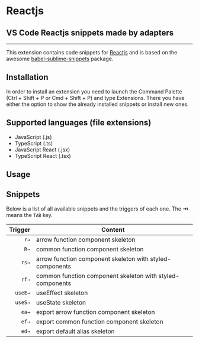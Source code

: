 # Reactjs

## VS Code Reactjs snippets made by adapters

---

This extension contains code snippets for [Reactjs][react] and is based on the awesome [babel-sublime-snippets][babelsublime] package.

## Installation

In order to install an extension you need to launch the Command Palette (Ctrl + Shift + P or Cmd + Shift + P) and type Extensions.
There you have either the option to show the already installed snippets or install new ones.

## Supported languages (file extensions)

- JavaScript (.js)
- TypeScript (.ts)
- JavaScript React (.jsx)
- TypeScript React (.tsx)

## Usage

<!-- ![create react component](images/component.gif) -->
<!-- ![create react stateless component](images/stateless.gif) -->

## Snippets

Below is a list of all available snippets and the triggers of each one. The **⇥** means the `TAB` key.

| Trigger | Content                                                   |
| ------: | --------------------------------------------------------- |
|    `r→` | arrow function component skeleton                         |
|    `R→` | common function component skeleton                        |
|   `rs→` | arrow function component skeleton with styled-components  |
|   `rf→` | common function component skeleton with styled-components |
| `useE→` | useEffect skeleton                                        |
| `useS→` | useState skeleton                                         |
|   `ea→` | export arrow function component skeleton                  |
|   `ef→` | export common function component skeleton                 |
|   `ed→` | export default alias skeleton                             |

[react]: https://facebook.github.io/react/
[babelsublime]: https://github.com/babel/babel-sublime-snippets
[javacript]: https://github.com/xabikos/vscode-javascript
